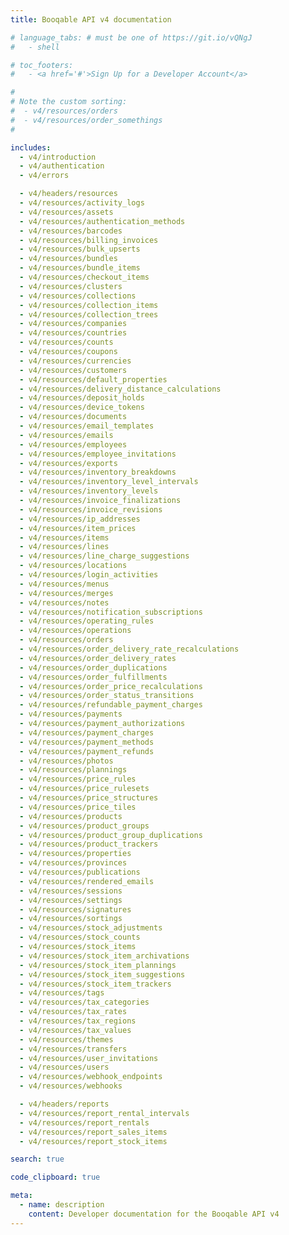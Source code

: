 ```yaml
---
title: Booqable API v4 documentation

# language_tabs: # must be one of https://git.io/vQNgJ
#   - shell

# toc_footers:
#   - <a href='#'>Sign Up for a Developer Account</a>

#
# Note the custom sorting:
#  - v4/resources/orders
#  - v4/resources/order_somethings
#

includes:
  - v4/introduction
  - v4/authentication
  - v4/errors

  - v4/headers/resources
  - v4/resources/activity_logs
  - v4/resources/assets
  - v4/resources/authentication_methods
  - v4/resources/barcodes
  - v4/resources/billing_invoices
  - v4/resources/bulk_upserts
  - v4/resources/bundles
  - v4/resources/bundle_items
  - v4/resources/checkout_items
  - v4/resources/clusters
  - v4/resources/collections
  - v4/resources/collection_items
  - v4/resources/collection_trees
  - v4/resources/companies
  - v4/resources/countries
  - v4/resources/counts
  - v4/resources/coupons
  - v4/resources/currencies
  - v4/resources/customers
  - v4/resources/default_properties
  - v4/resources/delivery_distance_calculations
  - v4/resources/deposit_holds
  - v4/resources/device_tokens
  - v4/resources/documents
  - v4/resources/email_templates
  - v4/resources/emails
  - v4/resources/employees
  - v4/resources/employee_invitations
  - v4/resources/exports
  - v4/resources/inventory_breakdowns
  - v4/resources/inventory_level_intervals
  - v4/resources/inventory_levels
  - v4/resources/invoice_finalizations
  - v4/resources/invoice_revisions
  - v4/resources/ip_addresses
  - v4/resources/item_prices
  - v4/resources/items
  - v4/resources/lines
  - v4/resources/line_charge_suggestions
  - v4/resources/locations
  - v4/resources/login_activities
  - v4/resources/menus
  - v4/resources/merges
  - v4/resources/notes
  - v4/resources/notification_subscriptions
  - v4/resources/operating_rules
  - v4/resources/operations
  - v4/resources/orders
  - v4/resources/order_delivery_rate_recalculations
  - v4/resources/order_delivery_rates
  - v4/resources/order_duplications
  - v4/resources/order_fulfillments
  - v4/resources/order_price_recalculations
  - v4/resources/order_status_transitions
  - v4/resources/refundable_payment_charges
  - v4/resources/payments
  - v4/resources/payment_authorizations
  - v4/resources/payment_charges
  - v4/resources/payment_methods
  - v4/resources/payment_refunds
  - v4/resources/photos
  - v4/resources/plannings
  - v4/resources/price_rules
  - v4/resources/price_rulesets
  - v4/resources/price_structures
  - v4/resources/price_tiles
  - v4/resources/products
  - v4/resources/product_groups
  - v4/resources/product_group_duplications
  - v4/resources/product_trackers
  - v4/resources/properties
  - v4/resources/provinces
  - v4/resources/publications
  - v4/resources/rendered_emails
  - v4/resources/sessions
  - v4/resources/settings
  - v4/resources/signatures
  - v4/resources/sortings
  - v4/resources/stock_adjustments
  - v4/resources/stock_counts
  - v4/resources/stock_items
  - v4/resources/stock_item_archivations
  - v4/resources/stock_item_plannings
  - v4/resources/stock_item_suggestions
  - v4/resources/stock_item_trackers
  - v4/resources/tags
  - v4/resources/tax_categories
  - v4/resources/tax_rates
  - v4/resources/tax_regions
  - v4/resources/tax_values
  - v4/resources/themes
  - v4/resources/transfers
  - v4/resources/user_invitations
  - v4/resources/users
  - v4/resources/webhook_endpoints
  - v4/resources/webhooks

  - v4/headers/reports
  - v4/resources/report_rental_intervals
  - v4/resources/report_rentals
  - v4/resources/report_sales_items
  - v4/resources/report_stock_items

search: true

code_clipboard: true

meta:
  - name: description
    content: Developer documentation for the Booqable API v4
---
```

